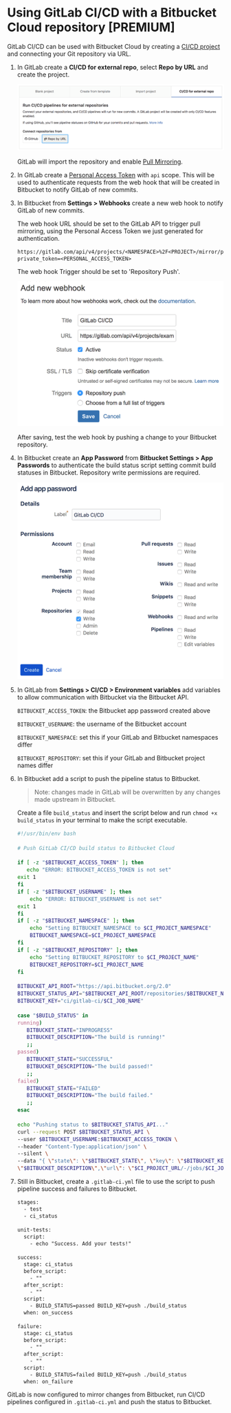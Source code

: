 # Using GitLab CI/CD with a Bitbucket Cloud repository **[PREMIUM]**

GitLab CI/CD can be used with Bitbucket Cloud by creating a
[CI/CD project](https://docs.gitlab.com/ee/user/project/ci_cd_for_external_repo.html) and connecting
your Git repository via URL.

1. In GitLab create a **CI/CD for external repo**, select **Repo by URL** and
   create the project.

    ![Create project](img/external_repository.png)

    GitLab will import the repository and enable [Pull Mirroring][pull-mirroring].

1. In GitLab create a
   [Personal Access Token](../../user/profile/personal_access_tokens.md)
   with `api` scope. This will be used to authenticate requests from the web
   hook that will be created in Bitbucket to notify GitLab of new commits.

1. In Bitbucket from **Settings > Webhooks** create a new web hook to notify
   GitLab of new commits.

    The web hook URL should be set to the GitLab API to trigger pull mirroring,
    using the Personal Access Token we just generated for authentication.

    ```
    https://gitlab.com/api/v4/projects/<NAMESPACE>%2F<PROJECT>/mirror/pull?private_token=<PERSONAL_ACCESS_TOKEN>
    ```

    The web hook Trigger should be set to 'Repository Push'.

    ![Bitbucket Cloud webhook](img/bitbucket_webhook.png)

    After saving, test the web hook by pushing a change to your Bitbucket
    repository.

1. In Bitbucket create an **App Password** from **Bitbucket Settings > App
   Passwords** to authenticate the build status script setting commit build
   statuses in Bitbucket. Repository write permissions are required.

    ![Bitbucket Cloud webhook](img/bitbucket_app_password.png)

1. In GitLab from **Settings > CI/CD > Environment variables** add variables to allow
   communication with Bitbucket via the Bitbucket API.

    `BITBUCKET_ACCESS_TOKEN`: the Bitbucket app password created above

    `BITBUCKET_USERNAME`: the username of the Bitbucket account

    `BITBUCKET_NAMESPACE`: set this if your GitLab and Bitbucket namespaces differ

    `BITBUCKET_REPOSITORY`: set this if your GitLab and Bitbucket project names differ

1. In Bitbucket add a script to push the pipeline status to Bitbucket.

    > Note: changes made in GitLab will be overwritten by any changes made
    upstream in Bitbucket.

    Create a file `build_status` and insert the script below and run
    `chmod +x build_status` in your terminal to make the script executable.

    ```bash
    #!/usr/bin/env bash

    # Push GitLab CI/CD build status to Bitbucket Cloud

    if [ -z "$BITBUCKET_ACCESS_TOKEN" ]; then
       echo "ERROR: BITBUCKET_ACCESS_TOKEN is not set"
    exit 1
    fi
    if [ -z "$BITBUCKET_USERNAME" ]; then
        echo "ERROR: BITBUCKET_USERNAME is not set"
    exit 1
    fi
    if [ -z "$BITBUCKET_NAMESPACE" ]; then
        echo "Setting BITBUCKET_NAMESPACE to $CI_PROJECT_NAMESPACE"
        BITBUCKET_NAMESPACE=$CI_PROJECT_NAMESPACE
    fi
    if [ -z "$BITBUCKET_REPOSITORY" ]; then
        echo "Setting BITBUCKET_REPOSITORY to $CI_PROJECT_NAME"
        BITBUCKET_REPOSITORY=$CI_PROJECT_NAME
    fi

    BITBUCKET_API_ROOT="https://api.bitbucket.org/2.0"
    BITBUCKET_STATUS_API="$BITBUCKET_API_ROOT/repositories/$BITBUCKET_NAMESPACE/$BITBUCKET_REPOSITORY/commit/$CI_COMMIT_SHA/statuses/build"
    BITBUCKET_KEY="ci/gitlab-ci/$CI_JOB_NAME"

    case "$BUILD_STATUS" in
    running)
       BITBUCKET_STATE="INPROGRESS"
       BITBUCKET_DESCRIPTION="The build is running!"
       ;;
    passed)
       BITBUCKET_STATE="SUCCESSFUL"
       BITBUCKET_DESCRIPTION="The build passed!"
       ;;
    failed)
       BITBUCKET_STATE="FAILED"
       BITBUCKET_DESCRIPTION="The build failed."
       ;;
    esac

    echo "Pushing status to $BITBUCKET_STATUS_API..."
    curl --request POST $BITBUCKET_STATUS_API \
    --user $BITBUCKET_USERNAME:$BITBUCKET_ACCESS_TOKEN \
    --header "Content-Type:application/json" \
    --silent \
    --data "{ \"state\": \"$BITBUCKET_STATE\", \"key\": \"$BITBUCKET_KEY\", \"description\":
    \"$BITBUCKET_DESCRIPTION\",\"url\": \"$CI_PROJECT_URL/-/jobs/$CI_JOB_ID\" }"
    ```

1. Still in Bitbucket, create a `.gitlab-ci.yml` file to use the script to push
   pipeline success and failures to Bitbucket.

    ```
    stages:
      - test
      - ci_status

    unit-tests:
      script:
        - echo "Success. Add your tests!"

    success:
      stage: ci_status
      before_script:
        - ""
      after_script:
        - ""
      script:
        - BUILD_STATUS=passed BUILD_KEY=push ./build_status
      when: on_success

    failure:
      stage: ci_status
      before_script:
        - ""
      after_script:
        - ""
      script:
        - BUILD_STATUS=failed BUILD_KEY=push ./build_status
      when: on_failure
    ```

GitLab is now configured to mirror changes from Bitbucket, run CI/CD pipelines
configured in `.gitlab-ci.yml` and push the status to Bitbucket.

[pull-mirroring]: ../../workflow/repository_mirroring.md#pulling-from-a-remote-repository-starter
